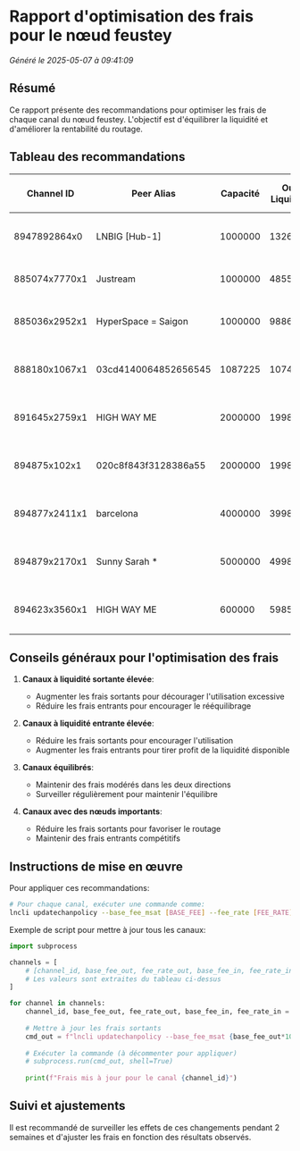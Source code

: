# Rapport d'optimisation des frais pour le nœud feustey

*Généré le 2025-05-07 à 09:41:09*

## Résumé
Ce rapport présente des recommandations pour optimiser les frais de chaque canal du nœud feustey. L'objectif est d'équilibrer la liquidité et d'améliorer la rentabilité du routage.

## Tableau des recommandations

| Channel ID | Peer Alias | Capacité | Out Liquidity | In Liquidity | Out% | In% | Frais actuels (out) | Frais actuels (in) | Frais recommandés (out) | Frais recommandés (in) | Raison |
|------------|------------|----------|---------------|--------------|------|-----|---------------------|--------------------|--------------------------|-----------------------|--------|
| 8947892864x0 | LNBIG [Hub-1] | 1000000 | 13268 | 985273 | 1.3% | 98.5% | 180 ppm + 0 sats | 700 ppm + 1000 sats | 125.99999999999999 ppm + 0 sats | 1050.0 ppm + 1000 sats | Déséquilibre (liquidité entrante élevée) |
| 885074x7770x1 | Justream | 1000000 | 485550 | 512591 | 48.6% | 51.3% | 30 ppm + 0 sats | 4000 ppm + 0 sats | 30 ppm + 1000 sats | 1000 ppm + 0 sats | Canal bien équilibré |
| 885036x2952x1 | HyperSpace = Saigon | 1000000 | 988637 | 10042 | 98.9% | 1.0% | 30 ppm + 0 sats | 1000 ppm + 0 sats | 45.0 ppm + 1000 sats | 700.0 ppm + 0 sats | Déséquilibre (liquidité sortante élevée) |
| 888180x1067x1 | 03cd4140064852656545 | 1087225 | 1074438 | 11239 | 98.8% | 1.0% | 30 ppm + 0 sats | 1 ppm + 1000 sats | 45.0 ppm + 1000 sats | 1 ppm + 0 sats | Déséquilibre (liquidité sortante élevée) |
| 891645x2759x1 | HIGH WAY ME | 2000000 | 1998453 | 0 | 99.9% | 0.0% | 30 ppm + 0 sats | 1000 ppm + 0 sats | 45.0 ppm + 1000 sats | 700.0 ppm + 0 sats | Déséquilibre (liquidité sortante élevée) |
| 894875x102x1 | 020c8f843f3128386a55 | 2000000 | 1998718 | 0 | 99.9% | 0.0% | 30 ppm + 0 sats | 1 ppm + 1000 sats | 45.0 ppm + 1000 sats | 1 ppm + 0 sats | Déséquilibre (liquidité sortante élevée) |
| 894877x2411x1 | barcelona | 4000000 | 3998453 | 0 | 100.0% | 0.0% | 30 ppm + 0 sats | 940 ppm + 0 sats | 45.0 ppm + 1000 sats | 658.0 ppm + 0 sats | Déséquilibre (liquidité sortante élevée) |
| 894879x2170x1 | Sunny Sarah * | 5000000 | 4998453 | 0 | 100.0% | 0.0% | 30 ppm + 0 sats | 1883 ppm + 0 sats | 45.0 ppm + 1000 sats | 1318.1 ppm + 0 sats | Déséquilibre (liquidité sortante élevée) |
| 894623x3560x1 | HIGH WAY ME | 600000 | 598542 | 0 | 99.8% | 0.0% | 30 ppm + 1200 sats | 1000 ppm + 0 sats | 45.0 ppm + 1200 sats | 700.0 ppm + 0 sats | Déséquilibre (liquidité sortante élevée) |

## Conseils généraux pour l'optimisation des frais

1. **Canaux à liquidité sortante élevée**:
   - Augmenter les frais sortants pour décourager l'utilisation excessive
   - Réduire les frais entrants pour encourager le rééquilibrage

2. **Canaux à liquidité entrante élevée**:
   - Réduire les frais sortants pour encourager l'utilisation
   - Augmenter les frais entrants pour tirer profit de la liquidité disponible

3. **Canaux équilibrés**:
   - Maintenir des frais modérés dans les deux directions
   - Surveiller régulièrement pour maintenir l'équilibre

4. **Canaux avec des nœuds importants**:
   - Réduire les frais sortants pour favoriser le routage
   - Maintenir des frais entrants compétitifs

## Instructions de mise en œuvre

Pour appliquer ces recommandations:

```bash
# Pour chaque canal, exécuter une commande comme:
lncli updatechanpolicy --base_fee_msat [BASE_FEE] --fee_rate [FEE_RATE] --time_lock_delta 40 --chan_point [CHANNEL_ID]
```

Exemple de script pour mettre à jour tous les canaux:

```python
import subprocess

channels = [
    # [channel_id, base_fee_out, fee_rate_out, base_fee_in, fee_rate_in]
    # Les valeurs sont extraites du tableau ci-dessus
]

for channel in channels:
    channel_id, base_fee_out, fee_rate_out, base_fee_in, fee_rate_in = channel
    
    # Mettre à jour les frais sortants
    cmd_out = f"lncli updatechanpolicy --base_fee_msat {base_fee_out*1000} --fee_rate {fee_rate_out/1000000} --time_lock_delta 40 --chan_point {channel_id}"
    
    # Exécuter la commande (à décommenter pour appliquer)
    # subprocess.run(cmd_out, shell=True)
    
    print(f"Frais mis à jour pour le canal {channel_id}")
```

## Suivi et ajustements

Il est recommandé de surveiller les effets de ces changements pendant 2 semaines et d'ajuster les frais en fonction des résultats observés.
